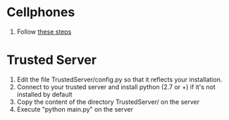 # Cellphones
1. Follow [these steps](CellphoneServer/README.md)
# Trusted Server
1. Edit the file TrustedServer/config.py so that it reflects your installation.
2. Connect to your trusted server and install python (2.7 or +) if it's not installed by default
3. Copy the content of the directory TrustedServer/ on the server
4. Execute "python main.py" on the server
